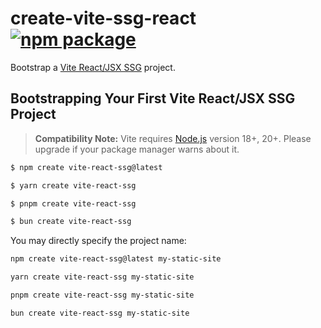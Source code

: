 # create-vite-ssg-react <a href="https://npmjs.com/package/create-vite-ssg-react"><img src="https://img.shields.io/npm/v/create-vite-ssg-react" alt="npm package"></a>

Bootstrap a [Vite React/JSX SSG](https://www.npmjs.com/package/vite-reactjsx-ssg) project.

## Bootstrapping Your First Vite React/JSX SSG Project

> **Compatibility Note:**
> Vite requires [Node.js](https://nodejs.org/en/) version 18+, 20+. Please upgrade if your package manager warns about it.

```bash
$ npm create vite-react-ssg@latest
```

```bash
$ yarn create vite-react-ssg
```

```bash
$ pnpm create vite-react-ssg
```

```bash
$ bun create vite-react-ssg
```

You may directly specify the project name:

```bash
npm create vite-react-ssg@latest my-static-site
```

```bash
yarn create vite-react-ssg my-static-site
```

```bash
pnpm create vite-react-ssg my-static-site
```

```bash
bun create vite-react-ssg my-static-site
```

